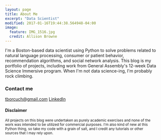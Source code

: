 ```yaml
---
layout: page
title: About Me
excerpt: "Data Scientist"
modified: 2017-01-16T19:44:38.564948-04:00
image:
  feature: IMG_1516.jpg
  credit: Allison Browne
---
```


I'm a Boston-based data scientist using Python to solve problems related to natural language processing, consumer or patient behavior, recommendation algorithms, and social network analysis. This blog is my portfolio of projects, including work from General Assembly's 12-week Data Science Immersive program. When I'm not data science-ing, I'm probably rock climbing.

### Contact me

[tborcuch@gmail.com](mailto:tborcuch@gmail.com)
[LinkedIn](https://www.linkedin.com/in/teresaborcuch)


#### Disclaimer
<sub>All projects on this blog were undertaken as purely academic exercises and none of the work was intended to be utilized for commercial purposes. I'm also kind of new at this Python thing, so take my code with a grain of salt, and I credit any tutorials or other sources that I may rely upon.</sub>

